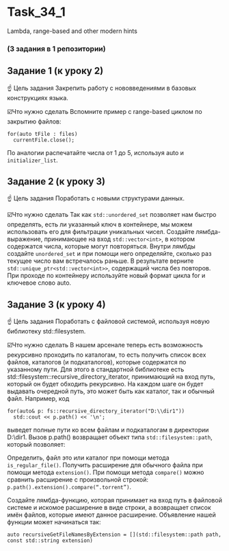 # Task_34_1
Lambda, range-based and other modern hints

### (3 задания в 1 репозитории)
## Задание 1 (к уроку 2)

☝️ Цель задания
Закрепить работу с нововведениями в базовых конструкциях языка.

☑️Что нужно сделать
Вспомните пример с range-based циклом по закрытию файлов:
```
for(auto tFile : files)
  currentFile.close();
```
По аналогии распечатайте числа от 1 до 5, используя auto и ```initializer_list```.

## Задание 2 (к уроку 3)

☝️ Цель задания
Поработать с новыми структурами данных.

☑️Что нужно сделать
Так как ```std::unordered_set``` позволяет нам быстро определять, есть ли указанный ключ в контейнере, мы можем использовать его для фильтрации уникальных чисел.
Создайте лямбда-выражение, принимающее на вход ```std::vector<int>```, в котором содержатся числа, которые могут повторяться. Внутри лямбды создайте ```unordered_set``` и при помощи него определяйте, сколько раз текущее число вам встречалось раньше. В результате верните ```std::unique_ptr<std::vector<int>>```, содержащий числа без повторов. При проходе по контейнеру используйте новый формат цикла for и ключевое слово auto. 
  
## Задание 3 (к уроку 4)

☝️ Цель задания
Поработать с файловой системой, используя новую библиотеку std::filesystem.

☑️Что нужно сделать
В нашем арсенале теперь есть возможность рекурсивно проходить по каталогам, то есть получить список всех файлов, каталогов (и подкаталогов), которые содержатся по указанному пути. Для этого в стандартной библиотеке есть std::filesystem::recursive_directory_iterator, принимающий на вход путь, который он будет обходить рекурсивно. На каждом шаге он будет выдавать очередной путь, это может быть как каталог, так и обычный файл. Например, код
  
```
for(auto& p: fs::recursive_directory_iterator("D:\\dir1"))
  std::cout << p.path() << '\n';
```
выведет полные пути ко всем файлам и подкаталогам в директории D:\dir1. Вызов p.path() возвращает объект типа ```std::filesystem::path```, который позволяет:

Определить, файл это или каталог при помощи метода ```is_regular_file()```.
Получить расширение для обычного файла при помощи метода ```extension()```.
При помощи метода ```compare()``` можно сравнить расширение с произвольной строкой: ```p.path().extension().compare(“.torrent”)```.

Создайте лямбда-функцию, которая принимает на вход путь в файловой системе и искомое расширение в виде строки, а возвращает список имён файлов, которые имеют данное расширение. Объявление нашей функции может начинаться так:

```
auto recursiveGetFileNamesByExtension = [](std::filesystem::path path, const std::string extension)
```

